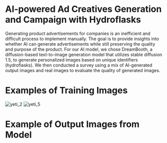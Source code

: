 # AI-powered Ad Creatives Generation and Campaign with Hydroflasks

Generating product advertisements for companies is an inefficient and difficult process to implement manually. The goal is to provide insights into whether AI can generate advertisements while still preserving the quality and purpose of the product. For our AI model, we chose DreamBooth, a diffusion-based text-to-image generation model that utilizes stable diffusion 1.5, to generate personalized images based on unique identifiers (hydroflasks). We then conducted a survey using a mix of AI-generated output images and real images to evaluate the quality of generated images. 

# Examples of Training Images 
![yeti_2](https://user-images.githubusercontent.com/72675054/228394871-55ec6491-da13-422d-9dd8-b3023ebd5320.jpg)
![yeti_5](https://user-images.githubusercontent.com/72675054/228395056-bf9aa6aa-97a6-46bd-913e-7b90fe67edbe.jpg)


# Example of Output Images from Model 
